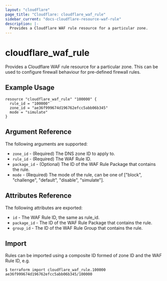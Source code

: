 ```yaml
---
layout: "cloudflare"
page_title: "Cloudflare: cloudflare_waf_rule"
sidebar_current: "docs-cloudflare-resource-waf-rule"
description: |-
  Provides a Cloudflare WAF rule resource for a particular zone.
---
```


# cloudflare_waf_rule

Provides a Cloudflare WAF rule resource for a particular zone. This can be used to configure firewall behaviour for pre-defined firewall rules.

## Example Usage

```hcl
resource "cloudflare_waf_rule" "100000" {
  rule_id = "100000"
  zone_id = "ae36f999674d196762efcc5abb06b345"
  mode = "simulate"
}
```

## Argument Reference

The following arguments are supported:

* `zone_id` - (Required) The DNS zone ID to apply to.
* `rule_id` - (Required) The WAF Rule ID.
* `package_id` - (Optional) The ID of the WAF Rule Package that contains the rule.
* `mode` - (Required) The mode of the rule, can be one of ["block", "challenge", "default", "disable", "simulate"].


## Attributes Reference

The following attributes are exported:

* `id` - The WAF Rule ID, the same as rule_id.
* `package_id` - The ID of the WAF Rule Package that contains the rule.
* `group_id` - The ID of the WAF Rule Group that contains the rule.

## Import

Rules can be imported using a composite ID formed of zone ID and the WAF Rule ID, e.g.

```
$ terraform import cloudflare_waf_rule.100000 ae36f999674d196762efcc5abb06b345/100000
```
